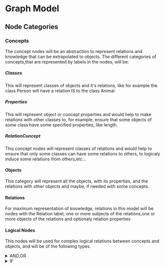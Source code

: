 # Graph Model

## Node Categories

### Concepts

The concept nodes will be an abstraction to represent relations and knowledge that can be extrapolated to  objects. The different categories of concepts,that are represented by labels in the nodes, will be:

##### Classes

This will represent classes of objects and it's relations, like for example the class Person  will have a relation IS to the class Animal

##### Properties

This will represent object or concept properties and would help to make relations with other classes to, for example, ensure that some objects of some class have some specified properties, like length.

##### RelationConcept

This concept nodes will represent classes of relations and would help to ensure that only some classes can have some relations to others, to logicaly induce some relations from others,etc...

#### Objects

This category will represent all the objects, with its properties, and the relations with other objects and maybe, if needed with some concepts.

#### Relations

For maximum representation of knowledge, relations in this model will be nodes with the Relation label, one or more subjects of the relations,one or more objects of the relations and optionaly relation properties

#### Logical Nodes

This nodes will be used for complex logical relations between concepts and objects, and will be of the following types.

<details>
  <summary>AND,OR</summary>
  Nodes with two input relations as logical inputs and an output with
  the result of the logical operation
</details>

<details>
  <summary>IF</summary>
  Nodes with two input relations as logical inputs and an output with
  the result of the logical operation
</details>